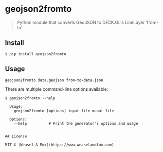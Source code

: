 # geojson2fromto

> Python module that converts GeoJSON to DECK.GL's LineLayer 'from-to'


## Install

```
$ pip install geojson2fromto
```


## Usage


```
geojson2fromto data.geojson from-to-data.json
```

There are multiple command-line options available:

```
$ geojson2fromto --help

  Usage:
    geojson2fromto [options] input-file ouput-file

  Options:
    --help          # Print the generator's options and usage


## License

MIT © [Weasel & Fox](https://www.weaselandfox.com)
